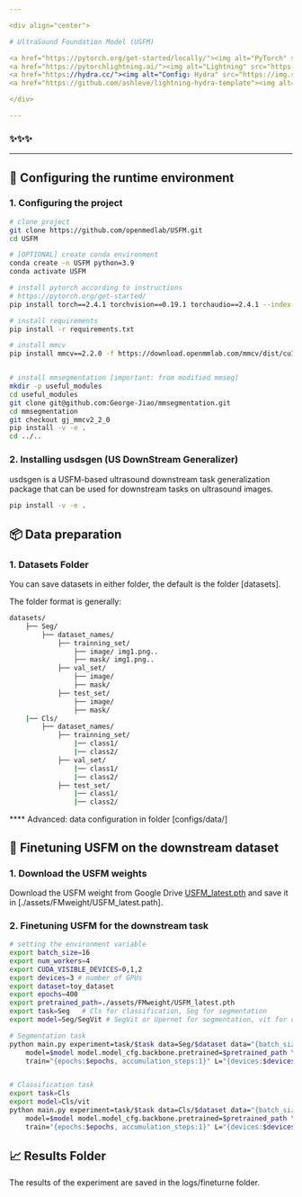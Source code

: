 ```yaml
---

<div align="center">

# UltraSound Foundation Model (USFM)

<a href="https://pytorch.org/get-started/locally/"><img alt="PyTorch" src="https://img.shields.io/badge/PyTorch-ee4c2c?logo=pytorch&logoColor=white"></a>
<a href="https://pytorchlightning.ai/"><img alt="Lightning" src="https://img.shields.io/badge/-Lightning-792ee5?logo=pytorchlightning&logoColor=white"></a>
<a href="https://hydra.cc/"><img alt="Config: Hydra" src="https://img.shields.io/badge/Config-Hydra-89b8cd"></a>
<a href="https://github.com/ashleve/lightning-hydra-template"><img alt="Template" src="https://img.shields.io/badge/-Lightning--Hydra--Template-017F2F?style=flat&logo=github&labelColor=gray"></a><br>

</div>

---
```


### ✨✨✨ 
---



## 📌 Configuring the runtime environment

### 1. Configuring the project

```bash
# clone project
git clone https://github.com/openmedlab/USFM.git
cd USFM

# [OPTIONAL] create conda environment
conda create -n USFM python=3.9
conda activate USFM

# install pytorch according to instructions
# https://pytorch.org/get-started/
pip install torch==2.4.1 torchvision==0.19.1 torchaudio==2.4.1 --index-url https://download.pytorch.org/whl/cu118

# install requirements
pip install -r requirements.txt

# install mmcv
pip install mmcv==2.2.0 -f https://download.openmmlab.com/mmcv/dist/cu118/torch2.4/index.html


# install mmsegmentation [important: from modified mmseg]
mkdir -p useful_modules
cd useful_modules
git clone git@github.com:George-Jiao/mmsegmentation.git
cd mmsegmentation
git checkout gj_mmcv2_2_0
pip install -v -e .
cd ../..

```

### 2. Installing usdsgen (US DownStream Generalizer)

usdsgen is a USFM-based ultrasound downstream task generalization package that can be used for downstream tasks on ultrasound images.

```bash
pip install -v -e .
```

## 📦️ Data preparation

### 1. Datasets Folder

You can save datasets in either folder, the default is the folder \[datasets\].

The folder format is generally:

```bash
datasets/
    ├── Seg/
        ├── dataset_names/
            ├── trainning_set/
                ├── image/ img1.png..
                ├── mask/ img1.png..
            ├── val_set/
                ├── image/
                ├── mask/
            ├── test_set/
                ├── image/
                ├── mask/
    |── Cls/
        ├── dataset_names/
            ├── trainning_set/
                |── class1/
                |── class2/
            ├── val_set/
                |── class1/
                |── class2/
            ├── test_set/
                |── class1/
                |── class2/
```

\*\*\*\* Advanced: data configuration in folder \[configs/data/\]


## 🚀 Finetuning USFM on the downstream dataset

### 1. Download the USFM weights

Download the USFM weight from Google Drive [USFM_latest.pth](https://drive.google.com/file/d/1KRwXZgYterH895Z8EpXpR1L1eSMMJo4q/view) and save it in \[./assets/FMweight/USFM_latest.path\].

### 2. Finetuning USFM for the downstream task

```bash
# setting the environment variable
export batch_size=16
export num_workers=4
export CUDA_VISIBLE_DEVICES=0,1,2
export devices=3 # number of GPUs
export dataset=toy_dataset
export epochs=400
export pretrained_path=./assets/FMweight/USFM_latest.pth
export task=Seg   # Cls for classification, Seg for segmentation
export model=Seg/SegVit # SegVit or Upernet for segmentation, vit for classification

# Segmentation task
python main.py experiment=task/$task data=Seg/$dataset data="{batch_size:$batch_size,num_workers:$num_workers}" \
    model=$model model.model_cfg.backbone.pretrained=$pretrained_path \
    train="{epochs:$epochs, accumulation_steps:1}" L="{devices:$devices}" tag=USFM


# Classification task
export task=Cls
export model=Cls/vit
python main.py experiment=task/$task data=Cls/$dataset data="{batch_size:$batch_size,num_workers:$num_workers}" \
    model=$model model.model_cfg.backbone.pretrained=$pretrained_path \
    train="{epochs:$epochs, accumulation_steps:1}" L="{devices:$devices}" tag=USFM
```

## 📈 Results Folder

The results of the experiment are saved in the logs/fineturne folder.








```
